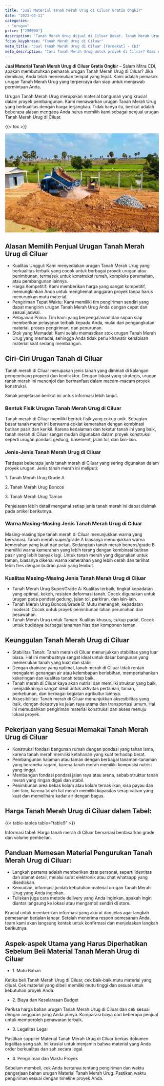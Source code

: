 ```yaml
---
title: "Jual Material Tanah Merah Urug di Ciluar Gratis Ongkir"
date: "2023-03-11"
categories:
 - "urugan"
price: ["250000"]
description: "Tanah Merah Urug dijual di Ciluar Dekat. Tanah Merah Urug ini sering dipakai dalam proyek konstruksi sebagai bahan urugan yang berkualitas dan sesuai spesifikasi. Kontak kami untuk mendapatkan informasi lebih lanjut."
focus_keyphrase: "Tanah Merah Urug di Ciluar"
meta_title: "Jual Tanah Merah Urug di Ciluar [Terdekat] - CDI"
meta_description: "Cari Tanah Merah Urug untuk proyek di Ciluar? Kami memiliki Tanah Merah Urug berkualitas untuk penimbunan lahan. Segera dapatkan penawaran terbaik."
---
```


**Jual Material Tanah Merah Urug di Ciluar Gratis Ongkir** – Salam Mitra CDI, apakah membutuhkan pemasok urugan Tanah Merah Urug di Ciluar? Jika demikian, Anda telah menemukan tempat yang tepat. Kami adalah pemasok urugan Tanah Merah Urug yang terpercaya dan siap untuk menjawab permintaan Anda.

Urugan Tanah Merah Urug merupakan material bangunan yang krusial dalam proyek pembangunan. Kami menawarkan urugan Tanah Merah Urug yang berkualitas dengan harga terjangkau. Tidak hanya itu, berikut adalah beberapa alasan mengapa Anda harus memilih kami sebagai penjual urugan Tanah Merah Urug di Ciluar.

{{< toc >}}

![Jual Material Tanah Merah Urug di Ciluar Gratis Ongkir](/images/tanah/tanah-urug-16.jpg)

## Alasan Memilih Penjual Urugan Tanah Merah Urug di Ciluar

*   Kualitas Unggul: Kami menyediakan urugan Tanah Merah Urug yang berkualitas terbaik yang cocok untuk berbagai proyek urugan atau penimbunan, termasuk untuk konstruksi rumah, kompleks perumahan, atau pembangunan lainnya.
*   Harga Kompetitif: Kami memberikan harga yang sangat kompetitif, memungkinkan Anda untuk menghemat anggaran proyek tanpa harus menurunkan mutu material.
*   Pengiriman Tepat Waktu: Kami memiliki tim pengiriman sendiri yang dapat mengirim urugan Tanah Merah Urug Anda dengan cepat dan sesuai jadwal.
*   Pelayanan Prima: Tim kami yang berpengalaman dan sopan siap memberikan pelayanan terbaik kepada Anda, mulai dari pengangkutan material, proses pengiriman, dan penurunan.
*   Stok yang Memadai: Kami selalu memastikan stok urugan Tanah Merah Urug yang memadai, sehingga Anda tidak perlu khawatir kehabisan material saat sedang membangun. 

## Ciri-Ciri Urugan Tanah di Ciluar

Tanah merah di Ciluar merupakan jenis tanah yang diminati di kalangan pengembang properti dan kontraktor. Dengan lokasi yang strategis, urugan tanah merah ini menonjol dan bermanfaat dalam macam-macam proyek konstruksi.

Simak penjelasan berikut ini untuk informasi lebih lanjut.

### Bentuk Fisik Urugan Tanah Merah Urug di Ciluar

Tanah merah di Ciluar memiliki bentuk fisik yang cukup unik. Sebagian besar tanah merah ini berwarna coklat kemerahan dengan kombinasi butiran pasir dan kerikil. Karena kedalaman dan tekstur tanah ini yang baik, tanah merah di Ciluar sangat mudah digunakan dalam proyek konstruksi seperti urugan pondasi gedung, basement, jalan tol, dan lain-lain.

### Jenis-Jenis Tanah Merah Urug di Ciluar

Terdapat beberapa jenis tanah merah di Ciluar yang sering digunakan dalam proyek urugan. Jenis tanah merah ini meliputi:

1\.  Tanah Merah Urug Grade A

2\.  Tanah Merah Urug Boncos

3\.  Tanah Merah Urug Taman

Penjelasan lebih detail mengenai setiap jenis tanah merah ini dapat disimak pada artikel berikutnya. 

### Warna Masing-Masing Jenis Tanah Merah Urug di Ciluar

Masing-masing tipe tanah merah di Ciluar menunjukkan warna yang bervariasi. Tanah merah super/grade A biasanya menunjukkan warna kemerahan yang kuat dan pekat. Sedangkan tanah merah boncos/grade B memiliki warna kemerahan yang lebih terang dengan kombinasi butiran pasir yang lebih banyak lagi. Untuk tanah merah yang digunakan untuk taman, biasanya dikenal warna kemerahan yang lebih cerah dan terlihat lebih fres dengan butiran pasir yang lembut.

### Kualitas Masing-Masing Jenis Tanah Merah Urug di Ciluar

*   Tanah Merah Urug Super/Grade A: Kualitas terbaik, tingkat kepadatan yang optimal, kokoh, resisten deformasi tanah. Cocok digunakan untuk urugan pada pondasi gedung, jalan tol, parkiran, dan lain-lain.
*   Tanah Merah Urug Boncos/Grade B: Mutu menengah, kepadatan moderat. Cocok untuk proyek penimbunan lahan perumahan dan pesawahan.
*   Tanah Merah Urug untuk Taman: Kualitas khusus, cukup padat. Cocok untuk budidaya berbagai tanaman hias dan komponen taman. 

## Keunggulan Tanah Merah Urug di Ciluar

*   Stabilitas Tanah: Tanah merah di Ciluar menunjukkan stabilitas yang luar biasa. Hal ini membuatnya sangat ideal untuk dasar bangunan yang memerlukan tanah yang kuat dan stabil.
*   Dengan drainase yang optimal, tanah merah di Ciluar tidak rentan mengalami genangan air atau kelembapan berlebihan, mempertahankan kekeringan dan kualitas tanah tetap baik.
*   Tanah merah di Ciluar kaya akan nutrisi dan memiliki struktur yang baik, menjadikannya sangat ideal untuk aktivitas pertanian, taman, perkebunan, dan berbagai kegiatan agrikultur lainnya.
*   Aksesibilitas: Tanah merah di Ciluar menunjukkan aksesibilitas yang baik, dengan dekatnya ke jalan raya utama dan transportasi umum. Hal ini memudahkan pengiriman material konstruksi dan akses menuju lokasi proyek.

## Pekerjaan yang Sesuai Memakai Tanah Merah Urug di Ciluar

*   Konstruksi fondasi bangunan rumah dengan pondasi yang tahan lama, karena tanah merah memiliki ketahanan yang kuat terhadap berat.
*   Pembangunan halaman atau taman dengan berbagai tanaman-tanaman yang beraneka ragam, karena tanah merah memiliki komposisi nutrisi yang tinggi.
*   Membangun fondasi pondasi jalan raya atau arena, sebab struktur tanah merah yang ringan digali dan stabil.
*   Penimbunan area bekas kolam atau kolam ternak ikan, sisa payau dan lain-lain, karena tanah liat merah memiliki kapasitas serap cairan yang kuat dan memelihara kadar air dengan bagus.

## Harga Tanah Merah Urug di Ciluar dalam Tabel:

{{< table-tables table="table9" >}}

Informasi tabel: Harga tanah merah di Ciluar bervariasi berdasarkan grade dan volume pembelian.

## Panduan Memesan Material Pengurukan Tanah Merah Urug di Ciluar:

*   Langkah pertama adalah memberikan data personal, seperti identitas dan alamat detail, melalui surat elektronik atau chat whatsapp yang disediakan.
*   Kemudian, informasi jumlah kebutuhan material urugan Tanah Merah Urug yang Anda inginkan.
*   Tuliskan juga cara metode delivery yang Anda inginkan, apakah ingin diantar langsung ke lokasi atau mengambil sendiri di store.

Krucial untuk memberikan informasi yang akurat dan jelas agar langkah pemesanan berjalan lancar. Setelah menerima respon pemesanan Anda, team kami akan langsung kontak untuk konfirmasi dan menjelaskan langkah berikutnya.

## Aspek-aspek Utama yang Harus Diperhatikan Sebelum Beli Material Tanah Merah Urug di Ciluar

*   1\. Mutu Bahan

Ketika beli Tanah Merah Urug di Ciluar, cek baik-baik mutu material yang dijual. Cek material yang dibeli memiliki mutu tinggi dan sesuai untuk kebutuhan proyek Anda.
*   2\. Biaya dan Keselarasan Budget

Periksa harga bahan urugan Tanah Merah Urug di Ciluar dan cek sesuai dengan anggaran yang Anda punya. Komparasi biaya dari beberapa penjual untuk memperoleh penawaran terbaik.
*   3\. Legalitas Legal

Pastikan supplier Material Tanah Merah Urug di Ciluar berkas dokumen legalitas yang sah. Ini krusial untuk menjamin bahwa material yang Anda order berkualitas dan sah secara legal.
*   4\. Pengiriman dan Waktu Proyek

Sebelum membeli, cek Anda bertanya tentang pengiriman dan waktu pengerjaan bahan urugan Material Tanah Merah Urug. Pastikan waktu pengiriman sesuai dengan timeline proyek Anda.
